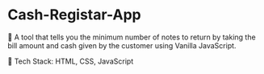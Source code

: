 # Cash-Registar-App

📌 A tool that tells you the minimum number of notes to return by taking the bill amount and cash given by the customer using Vanilla JavaScript.

📌 Tech Stack: HTML, CSS, JavaScript

